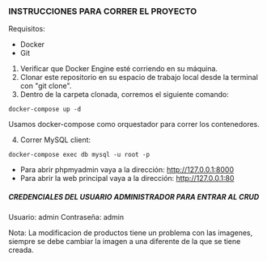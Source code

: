 ### INSTRUCCIONES PARA CORRER EL PROYECTO

Requisitos: 
- Docker
- Git

1. Verificar que Docker Engine esté corriendo en su máquina.
2. Clonar este repositorio en su espacio de trabajo local desde la terminal con "git clone".
3. Dentro de la carpeta clonada, corremos el siguiente comando: 

```
docker-compose up -d
```
Usamos docker-compose como orquestador para correr los contenedores.

4. Correr MySQL client: 

```
docker-compose exec db mysql -u root -p
```

* Para abrir phpmyadmin vaya a la dirección: http://127.0.0.1:8000 
* Para abrir la web principal vaya a la dirección: http://127.0.0.1:80


#####  CREDENCIALES DEL USUARIO ADMINISTRADOR PARA ENTRAR AL CRUD

Usuario: admin
Contraseña: admin

Nota: La modificacion de productos tiene un problema con las imagenes, siempre se debe cambiar la imagen a una diferente de la que se tiene creada.